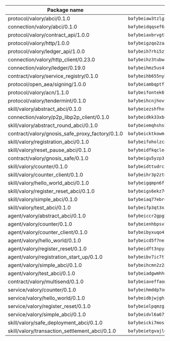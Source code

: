 | Package name                                                  | Package hash                                                  |
| ------------------------------------------------------------- | ------------------------------------------------------------- |
| protocol/valory/abci/0.1.0                                    | `bafybeiaw3tzlg3rkvnn5fcufblktmfwngmxugn4yo7pyjp76zz6aqtqcay` |
| connection/valory/abci/0.1.0                                  | `bafybeidqqsef6pzg5qn4z7nmw2cwukudnqhtgrtsw3skbi3e2mvc4bgmv4` |
| protocol/valory/contract_api/1.0.0                            | `bafybeiaxbrvgtbdrh4lslskuxyp4awyr4whcx3nqq5yrr6vimzsxg5dy64` |
| protocol/valory/http/1.0.0                                    | `bafybeigzqo2zaakcjtzzsm6dh4x73v72xg6ctk6muyp5uq5ueb7y34fbxy` |
| protocol/valory/ledger_api/1.0.0                              | `bafybeih7rhi5zvfvwakx5ifgxsz2cfipeecsh7bm3gnudjxtvhrygpcftq` |
| connection/valory/http_client/0.23.0                          | `bafybeihz3tubwado7j3wlivndzzuj3c6fdsp4ra5r3nqixn3ufawzo3wii` |
| connection/valory/ledger/0.19.0                               | `bafybeihmz5us4ntmzvgikpkx4tththrl7zvou4uiebvletdeliidiuhi6m` |
| contract/valory/service_registry/0.1.0                        | `bafybeihb655nybagmprlhrudnqfr4ptddhplh55thbjaakqpdjssapweb4` |
| protocol/open_aea/signing/1.0.0                               | `bafybeiambqptflge33eemdhis2whik67hjplfnqwieoa6wblzlaf7vuo44` |
| protocol/valory/acn/1.1.0                                     | `bafybeifontek6tvaecatoauiule3j3id6xoktpjubvuqi3h2jkzqg7zh7a` |
| protocol/valory/tendermint/0.1.0                              | `bafybeihcnjhovvyyfbkuw5sjyfx2lfd4soeocfqzxz54g67333m6nk5gxq` |
| skill/valory/abstract_abci/0.1.0                              | `bafybeiezshfhxuxuul3gxe3e72jeqk2ebycisv7rzeakcpfrqzwddkdbdq` |
| connection/valory/p2p_libp2p_client/0.1.0                     | `bafybeidkk33xbga54szmitk6uwsi3ef56hbbdbuasltqtiyki34hgfpnxa` |
| skill/valory/abstract_round_abci/0.1.0                        | `bafybeiemqhshshvl3nrhnaibplp2mhqfry5fhikved2q4vadj3xg2lz2ka` |
| contract/valory/gnosis_safe_proxy_factory/0.1.0               | `bafybeicktkowmzg26sqfhy7p3bay2lvclt2b42anmcuf6u2lqor2bq3zaa` |
| skill/valory/registration_abci/0.1.0                          | `bafybeifoholzcpw4rw4eqm76erekirujicx6re6n7viwjgeiqjoq7kexbm` |
| skill/valory/reset_pause_abci/0.1.0                           | `bafybeidfkqcle4qzhyf5fbslg2m4dbhzdzbad5bnisrx3yvlysyylclvfq` |
| contract/valory/gnosis_safe/0.1.0                             | `bafybeigu5yzp3k455mp5nplp77qyyjohdy3i5kmwhbgt5ogmpmv2bw6knq` |
| skill/valory/counter/0.1.0                                    | `bafybeidttudrc3ab272bhdrtg57s42gxduhqc42y5wqnqhnjsv24ahgcda` |
| skill/valory/counter_client/0.1.0                             | `bafybeihr3p2ztqpbgzuo4xi7gwq4hjcc3khibirritnxkajaugshlzxjke` |
| skill/valory/hello_world_abci/0.1.0                           | `bafybeigqmpn6fs5m632cknvlr525tsk55qxpmglgvdpvudbk6l6qzvcmmm` |
| skill/valory/register_reset_abci/0.1.0                        | `bafybeigs6ekz763bvolbfveajl7xuja54fr4zau3qvh7jaioxdobk6smcu` |
| skill/valory/simple_abci/0.1.0                                | `bafybeiaq77ebre2g6aqaugazhxvwbo5xzehssky23drql7qmxvt6cxmg24` |
| skill/valory/test_abci/0.1.0                                  | `bafybeifp3qt3xxlguvpqmimrfie4jhljfxnliywrwkj7wt2renasa7ed44` |
| agent/valory/abstract_abci/0.1.0                              | `bafybeiccr2gpgbvmbjf5bemdoplr62pjlglrs4s3pazmg3qahwls3ykhgu` |
| agent/valory/counter/0.1.0                                    | `bafybeienhbpsvh7prlgytyk6avmy3w4gkycab6hxurqeqw7ymkvrfl33x4` |
| agent/valory/counter_client/0.1.0                             | `bafybeibyxuqo4itomksd6wvr3loblr2ba4jxa4x3wvtgr3rofpl5xueaaa` |
| agent/valory/hello_world/0.1.0                                | `bafybeicd5f7ne5uanwr6bj2ehdelwitfal3cgrztp4lcgfspfqwdsioswm` |
| agent/valory/register_reset/0.1.0                             | `bafybeidft3npypc7xyxbszuvqjyocnxcxjtcupidv6aqs3545ld3c26bwa` |
| agent/valory/registration_start_up/0.1.0                      | `bafybeibv7ic7t7gzjfb7hr3mm3aqdxle5cgeialvrez3jzssbbwojqut4e` |
| agent/valory/simple_abci/0.1.0                                | `bafybeihcmn2z2pb46qdzftzbmicviebckjdvt2axeyrj7kgi3yirfxkjfu` |
| agent/valory/test_abci/0.1.0                                  | `bafybeiadgwmhhe6lzbpbd53gubuy4ha6pdn5uf42i3oetmsp2ghbhgiovu` |
| contract/valory/multisend/0.1.0                               | `bafybeiaveffaomsnmsc5hx62o77u7ilma6eipox7m5lrwa56737ektva3i` |
| service/valory/counter/0.1.0                                  | `bafybeihmddp7omxijks7fdhfh6qjfb3ngd253kf5dyukc2azcbhaomqaqm` |
| service/valory/hello_world/0.1.0                              | `bafybeidbjwjghx7teorpoggeg2yssz6uexo5tjl6myyds2qwguupk3m25y` |
| service/valory/register_reset/0.1.0                           | `bafybeielpqmzg5g3hjfccggn4tkblayrxy5mxptwsr7elcl6ij2qfjtz7a` |
| service/valory/simple_abci/0.1.0                              | `bafybeidvl6a67y7oafroauuvf6wiw5c2dikc55vo2fhdisaz3fmehldm44` |
| skill/valory/safe_deployment_abci/0.1.0                       | `bafybeicki7moscpdevn3pznb53bruywwqhbbdos3r6qwtkablolp33dgvi` |
| skill/valory/transaction_settlement_abci/0.1.0                | `bafybeietgvajl6w5c4jnxkzul3foboyrgld5ghh4cb5c4qiebcwzyaomhi` |
